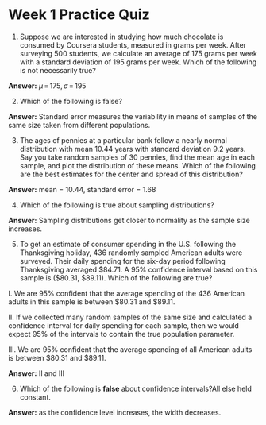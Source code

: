 # Week 1 Practice Quiz

1. Suppose we are interested in studying how much chocolate is consumed by Coursera students, measured in grams per week. After surveying 500 students, we calculate an average of 175 grams per week with a standard deviation of 195 grams per week.  Which of the following is not necessarily true?

**Answer:** $\mu \, = \, 175,\, \sigma \, = \, 195$

2. Which of the following is false?

**Answer:** Standard error measures the variability in means of samples of the same size taken from different populations.

3. The ages of pennies at a particular bank follow a nearly normal  distribution with mean 10.44 years with standard deviation 9.2 years.  Say you take random samples of 30 pennies, find the mean age in each  sample, and plot the distribution of these means. Which of the following  are the best estimates for the center and spread of this distribution?

**Answer:** mean = 10.44, standard error = 1.68

4. Which of the following is true about sampling distributions?

**Answer:** Sampling distributions get closer to normality as the sample size increases.

5. To get an estimate of consumer spending in the U.S. following the  Thanksgiving holiday, 436 randomly sampled American adults were  surveyed. Their daily spending for the six-day period following  Thanksgiving averaged \$84.71. A 95% confidence interval based on this  sample is (\$80.31, \$89.11). Which of the following are true?

 I. We are 95% confident that the average spending of the 436 American adults in this sample is between \$80.31 and $89.11.

II. If  we collected many random samples of the same size and calculated a  confidence interval for daily spending for each sample, then we would  expect 95% of the intervals to contain the true population parameter.

III. We are 95% confident that the average spending of all American adults is between \$80.31 and \$89.11.

**Answer:** II and III

6. Which of the following is **false** about confidence intervals?All else held constant.

**Answer:** as the confidence level increases, the width decreases.